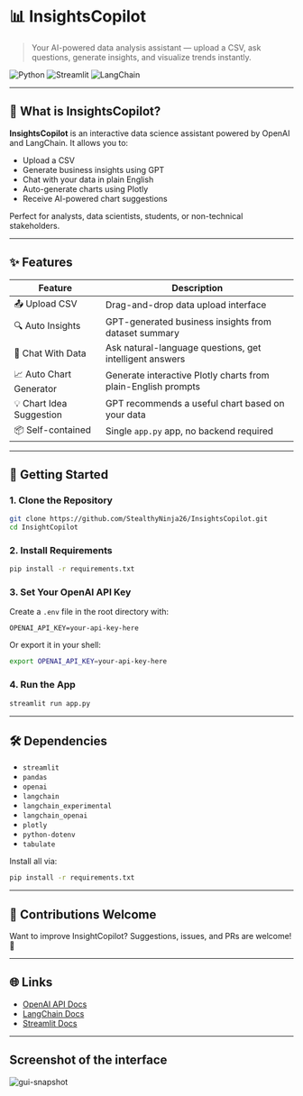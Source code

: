# 📊 InsightsCopilot

> Your AI-powered data analysis assistant — upload a CSV, ask questions, generate insights, and visualize trends instantly.

![Python](https://img.shields.io/badge/Python-3.9+-blue.svg)
![Streamlit](https://img.shields.io/badge/Built%20with-Streamlit-orange)
![LangChain](https://img.shields.io/badge/Powered%20by-LangChain-purple)

---

## 🧠 What is InsightsCopilot?

**InsightsCopilot** is an interactive data science assistant powered by OpenAI and LangChain. It allows you to:
- Upload a CSV
- Generate business insights using GPT
- Chat with your data in plain English
- Auto-generate charts using Plotly
- Receive AI-powered chart suggestions

Perfect for analysts, data scientists, students, or non-technical stakeholders.

---

## ✨ Features

| Feature                      | Description                                                   |
|-----------------------------|---------------------------------------------------------------|
| 📤 Upload CSV                | Drag-and-drop data upload interface                          |
| 🔍 Auto Insights             | GPT-generated business insights from dataset summary         |
| 💬 Chat With Data            | Ask natural-language questions, get intelligent answers      |
| 📈 Auto Chart Generator      | Generate interactive Plotly charts from plain-English prompts|
| 💡 Chart Idea Suggestion     | GPT recommends a useful chart based on your data             |
| 📦 Self-contained            | Single `app.py` app, no backend required                     |

---

## 🚀 Getting Started

### 1. Clone the Repository

```bash
git clone https://github.com/StealthyNinja26/InsightsCopilot.git
cd InsightCopilot
````

### 2. Install Requirements

```bash
pip install -r requirements.txt
```

### 3. Set Your OpenAI API Key

Create a `.env` file in the root directory with:

```
OPENAI_API_KEY=your-api-key-here
```

Or export it in your shell:

```bash
export OPENAI_API_KEY=your-api-key-here
```

### 4. Run the App

```bash
streamlit run app.py
```

---

## 🛠 Dependencies

* `streamlit`
* `pandas`
* `openai`
* `langchain`
* `langchain_experimental`
* `langchain_openai`
* `plotly`
* `python-dotenv`
* `tabulate`

Install all via:

```bash
pip install -r requirements.txt
```

---

## 🙌 Contributions Welcome

Want to improve InsightCopilot?
Suggestions, issues, and PRs are welcome! 🚀

---

## 🌐 Links

* [OpenAI API Docs](https://platform.openai.com/docs)
* [LangChain Docs](https://python.langchain.com/)
* [Streamlit Docs](https://docs.streamlit.io/)

---

## Screenshot of the interface
![gui-snapshot](https://github.com/user-attachments/assets/64856489-6624-4d24-a4a4-035cfc509a1c)

